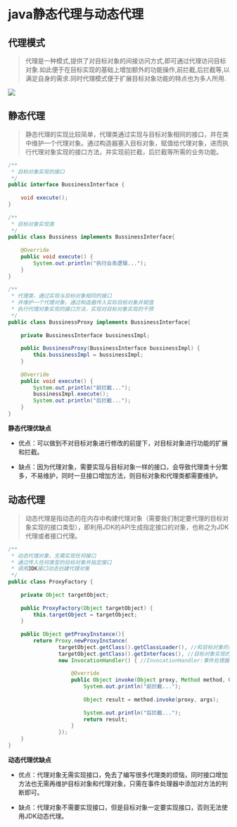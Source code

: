 # java静态代理与动态代理

## 代理模式
> 代理是一种模式,提供了对目标对象的间接访问方式,即可通过代理访问目标对象.如此便于在目标实现的基础上增加额外的功能操作,前拦截,后拦截等,以满足自身的需求.同时代理模式便于扩展目标对象功能的特点也为多人所用.

![](https://images2015.cnblogs.com/blog/1135193/201706/1135193-20170606231705481-1836273984.png)

## 静态代理
> 静态代理的实现比较简单，代理类通过实现与目标对象相同的接口，并在类中维护一个代理对象。通过构造器塞入目标对象，赋值给代理对象，进而执行代理对象实现的接口方法，并实现前拦截，后拦截等所需的业务功能。

```java
/**
 * 目标对象实现的接口
 */
public interface BussinessInterface {
 
    void execute();
}
 
/**
 * 目标对象实现类
 */
public class Bussiness implements BussinessInterface{
 
    @Override
    public void execute() {
        System.out.println("执行业务逻辑...");
    }
}
 
/**
 * 代理类，通过实现与目标对象相同的接口
 * 并维护一个代理对象，通过构造器传入实际目标对象并赋值
 * 执行代理对象实现的接口方法，实现对目标对象实现的干预
 */
public class BussinessProxy implements BussinessInterface{
     
    private BussinessInterface bussinessImpl;
     
    public BussinessProxy(BussinessInterface bussinessImpl) {
        this.bussinessImpl = bussinessImpl;
    }
     
    @Override
    public void execute() {
        System.out.println("前拦截...");
        bussinessImpl.execute();
        System.out.println("后拦截...");
    }
}
```

**静态代理优缺点**
- 优点：可以做到不对目标对象进行修改的前提下，对目标对象进行功能的扩展和拦截。

- 缺点：因为代理对象，需要实现与目标对象一样的接口，会导致代理类十分繁多，不易维护，同时一旦接口增加方法，则目标对象和代理类都需要维护。

## 动态代理
> 动态代理是指动态的在内存中构建代理对象（需要我们制定要代理的目标对象实现的接口类型），即利用JDK的API生成指定接口的对象，也称之为JDK代理或者接口代理。

```java
/**
 * 动态代理对象，无需实现任何接口
 * 通过传入任何类型的目标对象并指定接口
 * 调用JDK接口动态创建代理对象
 */
public class ProxyFactory {
 
    private Object targetObject;
     
    public ProxyFactory(Object targetObject) {
        this.targetObject = targetObject;
    }
     
    public Object getProxyInstance(){
        return Proxy.newProxyInstance(
                targetObject.getClass().getClassLoader(), //和目标对象的类加载器保持一致
                targetObject.getClass().getInterfaces(), //目标对象实现的接口，因为需要根据接口动态生成对象
                new InvocationHandler() { //InvocationHandler:事件处理器，即对目标对象方法的执行
                     
                    @Override
                    public Object invoke(Object proxy, Method method, Object[] args) throws Throwable {
                        System.out.println("前拦截...");
                         
                        Object result = method.invoke(proxy, args);
                         
                        System.out.println("后拦截...");
                        return result;
                    }
                });
    }
}
```
**动态代理优缺点**
- 优点：代理对象无需实现接口，免去了编写很多代理类的烦恼，同时接口增加方法也无需再维护目标对象和代理对象，只需在事件处理器中添加对方法的判断即可。

- 缺点：代理对象不需要实现接口，但是目标对象一定要实现接口，否则无法使用JDK动态代理。
